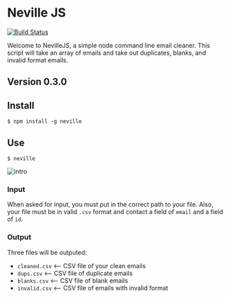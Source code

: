 


[intro]: https://s3-us-west-2.amazonaws.com/nevillejs/Screen+Shot+2016-10-07+at+9.44.19+AM.png "Intro Screen"

# Neville JS

[![Build Status](https://travis-ci.org/ptallen63/neville.js.svg?branch=master)](https://travis-ci.org/ptallen63/neville.js)

Welcome to NevilleJS, a simple node command line email cleaner. This script will take an array of emails and take out duplicates, blanks, and invalid format emails.



## Version 0.3.0



## Install
	$ npm install -g neville

## Use

	$ neville

![intro][intro]


### Input

When asked for input, you must put in the correct path to your file. Also, your file must be in valid `.csv` format and contact a field of `email` and a field of `id`.

### Output

Three files will be outputed:
- `cleaned.csv` <-- CSV file of your clean emails
- `dups.csv` <-- CSV file of duplicate emails
- `blanks.csv` <-- CSV file of blank emails
- `invalid.csv` <-- CSV file of emails with invalid format

 